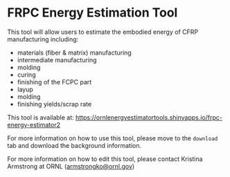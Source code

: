 # FRPC Energy Estimation Tool
This tool will allow users to estimate the embodied energy of CFRP manufacturing including: 
- materials (fiber & matrix) manufacturing
- intermediate manufacturing
- molding
- curing
- finishing of the FCPC part 
- layup
- molding
- finishing yields/scrap rate

 This tool is available at:
 https://ornlenergyestimatortools.shinyapps.io/frpc-energy-estimator2


 For more information on how to use this tool, please move to the `download` tab and download the background information.

 For more information on how to edit this tool, please contact Kristina Armstrong at ORNL (armstrongko@ornl.gov)
